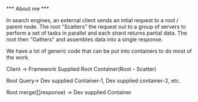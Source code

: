 *** About me ***

In search engines, an external client sends an intial request to a root / parent node.
The root "Scatters" the request out to a group of servers to perform a set of tasks in 
parallel and each shard returns partial data. The root then "Gathers" and assembles data
into a single response.

We have a lot of generic code that can be put into containers to do most of the work.

Client -> Framework Supplied Root Container(Root - Scatter)

Root Query-> Dev supplied Container-1, Dev supplied container-2, etc.

Root merge([]response) -> Dev supplied Container